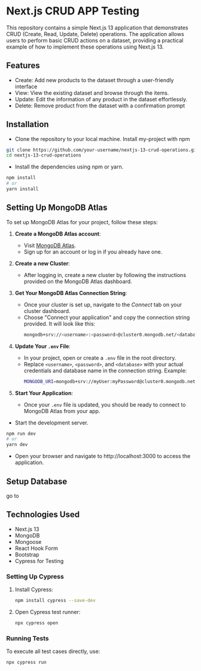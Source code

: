 # Next.js CRUD APP Testing

This repository contains a simple Next.js 13 application that demonstrates CRUD (Create, Read, Update, Delete) operations. The application allows users to perform basic CRUD actions on a dataset, providing a practical example of how to implement these operations using Next.js 13.

## Features

- Create: Add new products to the dataset through a user-friendly interface
- View: View the existing dataset and browse through the items.
- Update: Edit the information of any product in the dataset effortlessly.
- Delete: Remove product from the dataset with a confirmation prompt



## Installation

- Clone the repository to your local machine.
  Install my-project with npm

```bash
git clone https://github.com/your-username/nextjs-13-crud-operations.git
cd nextjs-13-crud-operations
```

- Install the dependencies using npm or yarn.

```bash
npm install
# or
yarn install
```
## Setting Up MongoDB Atlas

To set up MongoDB Atlas for your project, follow these steps:

1. **Create a MongoDB Atlas account**:
   - Visit [MongoDB Atlas](https://www.mongodb.com/products/platform/atlas-database).
   - Sign up for an account or log in if you already have one.

2. **Create a new Cluster**:
   - After logging in, create a new cluster by following the instructions provided on the MongoDB Atlas dashboard.

3. **Get Your MongoDB Atlas Connection String**:
   - Once your cluster is set up, navigate to the *Connect* tab on your cluster dashboard.
   - Choose "Connect your application" and copy the connection string provided. It will look like this:
     ```bash
     mongodb+srv://<username>:<password>@cluster0.mongodb.net/<database>?retryWrites=true&w=majority
     ```

4. **Update Your `.env` File**:
   - In your project, open or create a `.env` file in the root directory.
   - Replace `<username>`, `<password>`, and `<database>` with your actual credentials and database name in the connection string. Example:
     ```bash
     MONGODB_URI=mongodb+srv://myUser:myPassword@cluster0.mongodb.net/myDatabase?retryWrites=true&w=majority
     ```

5. **Start Your Application**:
   - Once your `.env` file is updated, you should be ready to connect to MongoDB Atlas from your app.



- Start the development server.

```bash
npm run dev
# or
yarn dev
```

- Open your browser and navigate to http://localhost:3000 to access the application.


## Setup Database
go to 

## Technologies Used

- Next.js 13
- MongoDB
- Mongoose
- React Hook Form
- Bootstrap
- Cypress for Testing



### Setting Up Cypress
1. Install Cypress:
   ```bash
   npm install cypress --save-dev
   ```
2. Open Cypress test runner:
   ```bash
   npx cypress open
   ```

### Running Tests
To execute all test cases directly, use:
```bash
npx cypress run



